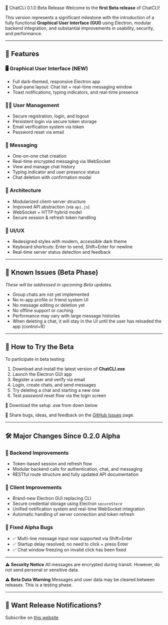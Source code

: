 🚀 ChatCLI 0.1.0 Beta Release
Welcome to the **first Beta release** of ChatCLI!

This version represents a significant milestone with the introduction of a fully functional **Graphical User Interface (GUI)** using Electron, modular backend integration, and substantial improvements in usability, security, and performance.

---

## 🌟 Features

### 🖥️ Graphical User Interface (NEW)

* Full dark-themed, responsive Electron app
* Dual-pane layout: Chat list + real-time messaging window
* Toast notifications, typing indicators, and real-time presence

### 🧑‍💼 User Management

* Secure registration, login, and logout
* Persistent login via secure token storage
* Email verification system via token
* Password reset via email

### 💬 Messaging

* One-on-one chat creation
* Real-time encrypted messaging via WebSocket
* View and manage chat history
* Typing indicator and user presence status
* Chat deletion with confirmation modal

### 🧩 Architecture

* Modularized client-server structure
* Improved API abstraction (via `api.js`)
* WebSocket + HTTP hybrid model
* Secure session & refresh token handling

### 🎨 UI/UX

* Redesigned styles with modern, accessible dark theme
* Keyboard shortcuts: Enter to send, Shift+Enter for newline
* Real-time server status detection and feedback

---

## 🐛 Known Issues (Beta Phase)

*These will be addressed in upcoming Beta updates.*

* Group chats are not yet implemented
* No in-app profile or friend system UI
* No message editing or deletion yet
* No offline support or caching
* Performance may vary with large message histories
* When deleting a chat, it will stay in the UI until the user has reloaded the app (control+R)

---

## 🧪 How to Try the Beta

To participate in beta testing:

1. Download and install the latest version of **ChatCLI.exe**
2. Launch the Electron GUI app
3. Register a user and verify via email
4. Login, create chats, and send messages
5. Try deleting a chat and starting a new one
6. Test password reset flow via the login screen

📎 Download the setup .exe from down below

📝 Share bugs, ideas, and feedback on the [GitHub Issues](#) page.

---

## 🛠 Major Changes Since 0.2.0 Alpha

### 🔧 Backend Improvements

* Token-based session and refresh flow
* Modular backend calls for authentication, chat, and messaging
* RESTful route structure and fully updated API documentation

### 🚀 Client Improvements

* Brand-new Electron GUI replacing CLI
* Secure credential storage using Electron `secureStore`
* Unified notification system and real-time WebSocket integration
* Automatic handling of server connection and token refresh

### 🧼 Fixed Alpha Bugs

* ✅ Multi-line message input now supported via Shift+Enter
* ✅ Startup delay resolved; no need to click + press Enter
* ✅ Chat window freezing on invalid click has been fixed

---

⚠️ **Security Notice**
All messages are encrypted during transit. However, do not send personal or sensitive data.

⚠️ **Beta Data Warning**
Messages and user data may be cleared between releases. This is a testing phase.

---

## 📌 Want Release Notifications?

Subscribe on [this website](http://fortbow.zapto.org:5123/subscribe)